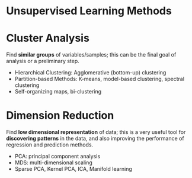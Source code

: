 # Unsupervised Learning Methods

# Cluster Analysis
Find **similar groups** of variables/samples; this can be the final goal of analysis or a preliminary step.
- Hierarchical Clustering: Agglomerative (bottom-up) clustering
- Partition-based Methods: K-means, model-based clustering, spectral clustering
- Self-organizing maps, bi-clustering

# Dimension Reduction
Find **low dimensional representation** of data; this is a very useful tool for **discovering patterns** in the data, and also improving the performance of regression and prediction methods.
- PCA: principal component analysis
- MDS: multi-dimensional scaling
- Sparse PCA, Kernel PCA, ICA, Manifold learning


